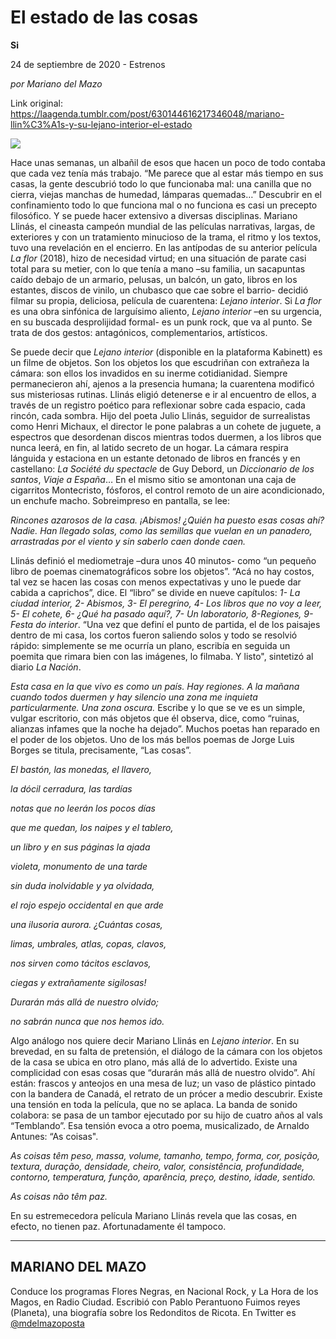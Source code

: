 # El estado de las cosas

**Si**

24 de septiembre de 2020 - Estrenos

_por Mariano del Mazo_

Link original: https://laagenda.tumblr.com/post/630144616217346048/mariano-llin%C3%A1s-y-su-lejano-interior-el-estado

![](https://64.media.tumblr.com/672125735af344f47975804d6effd37b/3429a767d9509c03-b2/s500x750/e9d356eedfd20ea4af6616827800fb1aae13d829.jpg)

Hace unas semanas, un albañil de esos que hacen un poco de todo contaba que cada vez tenía más trabajo. “Me parece que al estar más tiempo en sus casas, la gente descubrió todo lo que funcionaba mal: una canilla que no cierra, viejas manchas de humedad, lámparas quemadas…” Descubrir en el confinamiento todo lo que funciona mal o no funciona es casi un precepto filosófico. Y se puede hacer extensivo a diversas disciplinas. Mariano Llinás, el cineasta campeón mundial de las películas narrativas, largas, de exteriores y con un tratamiento minucioso de la trama, el ritmo y los textos, tuvo una revelación en el encierro. En las antípodas de su anterior película *La flor* (2018), hizo de necesidad virtud; en una situación de parate casi total para su metier, con lo que tenía a mano –su familia, un sacapuntas caído debajo de un armario, pelusas, un balcón, un gato, libros en los estantes, discos de vinilo, un chubasco que cae sobre el barrio- decidió filmar su propia, deliciosa, película de cuarentena: *Lejano interior*. Si *La flor* es una obra sinfónica de larguísimo aliento, *Lejano interior* –en su urgencia, en su buscada desprolijidad formal- es un punk rock, que va al punto. Se trata de dos gestos: antagónicos, complementarios, artísticos.

Se puede decir que *Lejano interior* (disponible en la plataforma Kabinett) es un filme de objetos. Son los objetos los que escudriñan con extrañeza la cámara: son ellos los invadidos en su inerme cotidianidad. Siempre permanecieron ahí, ajenos a la presencia humana; la cuarentena modificó sus misteriosas rutinas. Llinás eligió detenerse e ir al encuentro de ellos, a través de un registro poético para reflexionar sobre cada espacio, cada rincón, cada sombra. Hijo del poeta Julio Llinás, seguidor de surrealistas como Henri Michaux, el director le pone palabras a un cohete de juguete, a espectros que desordenan discos mientras todos duermen, a los libros que nunca leerá, en fin, al latido secreto de un hogar. La cámara respira lánguida y estaciona en un estante detonado de libros en francés y en castellano: *La Société du spectacle* de Guy Debord, un *Diccionario de los santos*, *Viaje a España*… En el mismo sitio se amontonan una caja de cigarritos Montecristo, fósforos, el control remoto de un aire acondicionado, un enchufe macho. Sobreimpreso en pantalla, se lee:

*Rincones azarosos de la casa. ¡Abismos! ¿Quién ha puesto esas cosas ahí? Nadie. Han llegado solas, como las semillas que vuelan en un panadero, arrastradas por el viento y sin saberlo caen donde caen.*

Llinás definió el mediometraje –dura unos 40 minutos- como “un pequeño libro de poemas cinematográficos sobre los objetos”. “Acá no hay costos, tal vez se hacen las cosas con menos expectativas y uno le puede dar cabida a caprichos”, dice. El “libro” se divide en nueve capítulos: *1- La ciudad interior, 2- Abismos, 3- El peregrino, 4- Los libros que no voy a leer, 5- El cohete, 6- ¿Qué ha pasado aquí?, 7- Un laboratorio, 8-Regiones, 9- Festa do interior*. “Una vez que definí el punto de partida, el de los paisajes dentro de mi casa, los cortos fueron saliendo solos y todo se resolvió rápido: simplemente se me ocurría un plano, escribía en seguida un poemita que rimara bien con las imágenes, lo filmaba. Y listo", sintetizó al diario *La Nación*. 

*Esta casa en la que vivo es como un país. Hay regiones. A la mañana cuando todos duermen y hay silencio una zona me inquieta particularmente. Una zona oscura.* Escribe y lo que se ve es un simple, vulgar escritorio, con más objetos que él observa, dice, como “ruinas, alianzas infames que la noche ha dejado”. Muchos poetas han reparado en el poder de los objetos. Uno de los más bellos poemas de Jorge Luis Borges se titula, precisamente, “Las cosas”.

   *El bastón, las monedas, el llavero,*

 *la dócil cerradura, las tardías*

 *notas que no leerán los pocos días*

 *que me quedan, los naipes y el tablero,*

 *un libro y en sus páginas la ajada*

 *violeta, monumento de una tarde*

 *sin duda inolvidable y ya olvidada,*

 *el rojo espejo occidental en que arde*

 *una ilusoria aurora. ¿Cuántas cosas,*

 *limas, umbrales, atlas, copas, clavos,*

 *nos sirven como tácitos esclavos,*

 *ciegas y extrañamente sigilosas!*

 *Durarán más allá de nuestro olvido;*

 *no sabrán nunca que nos hemos ido.*

Algo análogo nos quiere decir Mariano Llinás en *Lejano interior*. En su brevedad, en su falta de pretensión, el diálogo de la cámara con los objetos de la casa se ubica en otro plano, más allá de lo advertido. Existe una complicidad con esas cosas que “durarán más allá de nuestro olvido”. Ahí están: frascos y anteojos en una mesa de luz; un vaso de plástico pintado con la bandera de Canadá, el retrato de un prócer a medio descubrir. Existe una tensión en toda la película, que no se aplaca. La banda de sonido colabora: se pasa de un tambor ejecutado por su hijo de cuatro años al vals “Temblando”. Esa tensión evoca a otro poema, musicalizado, de Arnaldo Antunes: “As coisas".

*As coisas têm peso, massa, volume, tamanho, tempo, forma, cor, posição, textura, duração, densidade, cheiro, valor, consistência, profundidade, contorno, temperatura, função, aparência, preço, destino, idade, sentido.*

*As coisas não têm paz.*

En su estremecedora película Mariano Llinás revela que las cosas, en efecto, no tienen paz. Afortunadamente él tampoco.



---

MARIANO DEL MAZO
----------------

 Conduce los programas Flores Negras, en Nacional Rock, y La Hora de los Magos, en Radio Ciudad. Escribió con Pablo Perantuono Fuimos reyes (Planeta), una biografía sobre los Redonditos de Ricota. En Twitter es [@mdelmazoposta](https://twitter.com/mdelmazoposta) 

